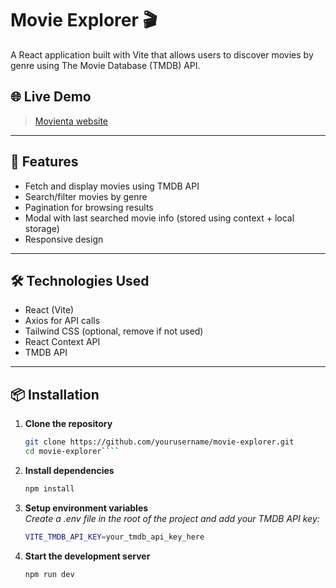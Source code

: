 # Movie Explorer 🎬

A React application built with Vite that allows users to discover movies by genre using The Movie Database (TMDB) API.

## 🌐 Live Demo

> [Movienta website](https://movienta.vercel.app/)

---

## 🚀 Features

- Fetch and display movies using TMDB API
- Search/filter movies by genre
- Pagination for browsing results
- Modal with last searched movie info (stored using context + local storage)
- Responsive design

---

## 🛠️ Technologies Used

- React (Vite)
- Axios for API calls
- Tailwind CSS (optional, remove if not used)
- React Context API
- TMDB API

---

## 📦 Installation

1. **Clone the repository**  
   ```bash
   git clone https://github.com/yourusername/movie-explorer.git
   cd movie-explorer````

2. **Install dependencies**   
    ```bash
    npm install
    ```
3. **Setup environment variables**  
       *Create a .env file in the root of the project and add your TMDB API key:*  
    ```bash
   VITE_TMDB_API_KEY=your_tmdb_api_key_here
    ```   
4.  **Start the development server**   
     ```bash
     npm run dev
    ``` 
